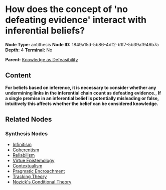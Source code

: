 # How does the concept of 'no defeating evidence' interact with inferential beliefs?

**Node Type:** antithesis
**Node ID:** 1849a15d-5b86-4df2-b1f7-5b39af946b7a
**Depth:** 4
**Terminal:** No

**Parent:** [Knowledge as Defeasibility](knowledge-as-defeasibility-synthesis-26e1618e-aeed-4a0f-a229-0fc6fcc0a36b.md)

## Content

**For beliefs based on inference, it is necessary to consider whether any undermining links in the inferential chain count as defeating evidence.**, **If a single premise in an inferential belief is potentially misleading or false, intuitively this affects whether the belief can be considered knowledge.**

## Related Nodes

### Synthesis Nodes

- [Infinitism](infinitism-synthesis-d50ed252-6b40-40f3-98b3-3f1ba12541f3.md)
- [Coherentism](coherentism-synthesis-a45e5b1e-fe54-4009-b240-07cd15ee1ff0.md)
- [Reliabilism](reliabilism-synthesis-2dc4d76b-fb5b-4e43-9f7b-073a932c7252.md)
- [Virtue Epistemology](virtue-epistemology-synthesis-75ad0e2a-74a7-41bc-bae3-a55310b4ca6b.md)
- [Contextualism](contextualism-synthesis-cceeeffe-bec2-4e3a-af6d-abe9f1284a5c.md)
- [Pragmatic Encroachment](pragmatic-encroachment-synthesis-bceff9f4-3193-4226-8d50-4fd1f60acf1e.md)
- [Tracking Theory](tracking-theory-synthesis-83a0398f-475c-4b71-a4bc-cc3ac25c6795.md)
- [Nozick's Conditional Theory](nozicks-conditional-theory-synthesis-98a3cfd1-395b-4b73-a20a-7f579cc1f47d.md)
